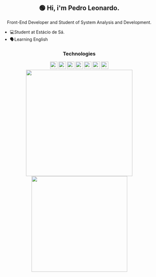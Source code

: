 <h2 align="center"> 🟢 Hi, i'm Pedro Leonardo.</h2>

<p align="center"> Front-End Developer and Student of System Analysis and Development.</p>

 <ul >
 <li>💻Student at Estácio de Sá.</li>
 <li> 🗣Learning English</li>
</ul>

<div align="center">
     <h3>Technologies</h3>
     <img src="https://github.com/get-icon/geticon/raw/master/icons/typescript-icon.svg"  width="24">
     <img src="https://github.com/get-icon/geticon/raw/master/icons/javascript.svg" width="24">
     <img src="https://github.com/get-icon/geticon/raw/master/icons/react.svg" width="24">
     <img src="https://github.com/get-icon/geticon/raw/master/icons/bootstrap.svg" width="24">
     <img src="https://github.com/get-icon/geticon/raw/master/icons/tailwindcss-icon.svg" width="24">
     <img src="https://github.com/get-icon/geticon/raw/master/icons/nextjs-icon.svg" width="24">
     <img src="https://github.com/get-icon/geticon/raw/master/icons/vite.svg" width="24">
</div>



<div align="center">
<img src="https://github-readme-stats.vercel.app/api?username=pedrosrc&theme=chartreuse-dark&show_icons=true"  width="350">
<img src="https://github-readme-stats.vercel.app/api/top-langs/?username=pedrosrc&layout=compact&theme=chartreuse-dark" width="315">
</div>










